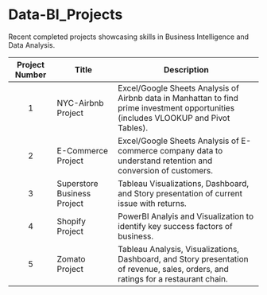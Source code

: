 # Data-BI_Projects
Recent completed projects showcasing skills in Business Intelligence and Data Analysis.


| Project Number | Title | Description |
| :-----------: | ----------- | ----------- |
| 1 | NYC-Airbnb Project | Excel/Google Sheets Analysis of Airbnb data in Manhattan to find prime investment opportunities (includes VLOOKUP and Pivot Tables).
| 2 | E-Commerce Project | Excel/Google Sheets Analysis of E-commerce company data to understand retention and conversion of customers.
| 3 | Superstore Business Project | Tableau Visualizations, Dashboard, and Story presentation of current issue with returns.
| 4 | Shopify Project | PowerBI Analyis and Visualization to identify key success factors of business.
| 5 | Zomato Project | Tableau Analysis, Visualizations, Dashboard, and Story presentation of revenue, sales, orders, and ratings for a restaurant chain.
